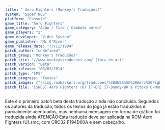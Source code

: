 ```yaml
---
title: " Aero Fighters (Monkey's Traduções)"
system: "Super NES"
platform: "Console"
game_title: "Aero Fighters"
game_category: "Ação / Tiro / Combate aéreo"
game_players: "2"
game_developer: "Video System"
game_publisher: "Mc O'River"
game_release_date: "??/11/1994"
patch_author: "undefined"
patch_group: "Monkey's Traduções"
patch_site: "//www.monkeystraducoes.com/ (fora do ar)"
patch_version: "Beta"
patch_release: "06/03/2014"
patch_type: "IPS"
patch_progress: "Textos"
patch_images: ["//img.romhackers.org/traducoes/%5BSNES%5D%20Aero%20Fighters%20-%20Monkey's%20Tradu%C3%A7%C3%B5es%20-%201.png","//img.romhackers.org/traducoes/%5BSNES%5D%20Aero%20Fighters%20-%20Monkey's%20Tradu%C3%A7%C3%B5es%20-%202.png","//img.romhackers.org/traducoes/%5BSNES%5D%20Aero%20Fighters%20-%20Monkey's%20Tradu%C3%A7%C3%B5es%20-%203.png"]
patch_file: "[SNES] Aero Fighters (U) [T-BR] [T-Dandy-BR e Pitoko G-Monkey's Traduções] [V-Beta A-2014].zip"
---
```

Este é o primeiro patch beta desta tradução ainda não concluída. Segundos os autores da tradução, todos os textos do jogo já estão traduzidos e parcialmente acentuados, mas nenhuma mensagem em forma de gráfico foi traduzida ainda.ATENÇÃO:Esta tradução deve ser aplicada na ROM Aero Fighters (U).smc, com CRC32 F194D00A e sem cabeçalho.